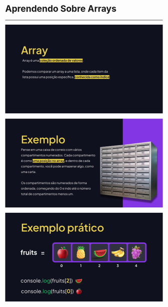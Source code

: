 # Aprendendo Sobre Arrays

---

![image.png](assets/aula01-1.png)

![image.png](assets/aula01-2.png)

![image.png](assets/aula01-3.png)
